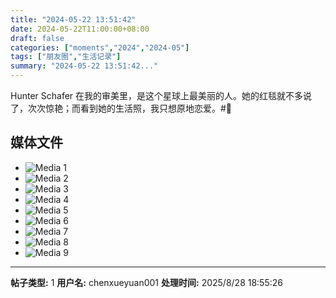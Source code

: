 ```yaml
---
title: "2024-05-22 13:51:42"
date: 2024-05-22T11:00:00+08:00
draft: false
categories: ["moments","2024","2024-05"]
tags: ["朋友圈","生活记录"]
summary: "2024-05-22 13:51:42..."
---
```


Hunter Schafer 在我的审美里，是这个星球上最美丽的人。她的红毯就不多说了，次次惊艳；而看到她的生活照，我只想原地恋爱。
​
​#🌈

## 媒体文件

- ![Media 1](/Moments/photos/2024-05-22/202405221351420.jpg)
- ![Media 2](/Moments/photos/2024-05-22/202405221351421.jpg)
- ![Media 3](/Moments/photos/2024-05-22/202405221351422.jpg)
- ![Media 4](/Moments/photos/2024-05-22/202405221351423.jpg)
- ![Media 5](/Moments/photos/2024-05-22/202405221351424.jpg)
- ![Media 6](/Moments/photos/2024-05-22/202405221351425.jpg)
- ![Media 7](/Moments/photos/2024-05-22/202405221351426.jpg)
- ![Media 8](/Moments/photos/2024-05-22/202405221351427.jpg)
- ![Media 9](/Moments/photos/2024-05-22/202405221351428.jpg)

---

**帖子类型:** 1
**用户名:** chenxueyuan001
**处理时间:** 2025/8/28 18:55:26